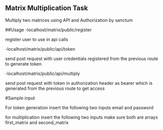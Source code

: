 

## Matrix Multiplication Task

Multiply two matrices using API and Authorization by sanctum


##Usage
-localhost/matrix/public/register

<p>register user to use in api calls</p> 

-localhost/matrix/public/api/token
<p>send post request with user credentials registered from the previous route to generate token </p>

-localhost/matrix/public/api/multiply
<p>send post request with token in authorization header as bearer which is generated  from the previous route to get access  </p>

#Sample input

For token generation
insert the following two inputs
email and password

for multiplication
insert the following two inputs make sure both are arrays
first_matrix and second_matrix